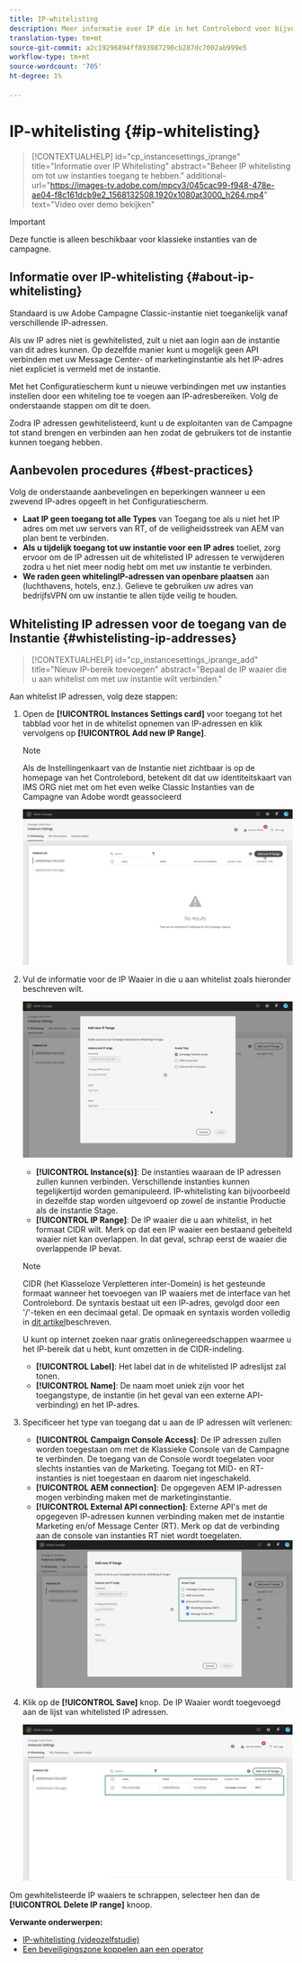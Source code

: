 ```yaml
---
title: IP-whitelisting
description: Meer informatie over IP die in het Controlebord voor bijvoorbeeld toegang fluiten
translation-type: tm+mt
source-git-commit: a2c19296894ff893987290cb287dc7002ab999e5
workflow-type: tm+mt
source-wordcount: '705'
ht-degree: 1%

---
```



# IP-whitelisting {#ip-whitelisting}

>[!CONTEXTUALHELP]
>id="cp_instancesettings_iprange"
>title="Informatie over IP Whitelisting"
>abstract="Beheer IP whitelisting om tot uw instanties toegang te hebben."
>additional-url="https://images-tv.adobe.com/mpcv3/045cac99-f948-478e-ae04-f8c161dcb9e2_1568132508.1920x1080at3000_h264.mp4" text="Video over demo bekijken"

>[!IMPORTANT]
>
>Deze functie is alleen beschikbaar voor klassieke instanties van de campagne.

## Informatie over IP-whitelisting {#about-ip-whitelisting}

Standaard is uw Adobe Campagne Classic-instantie niet toegankelijk vanaf verschillende IP-adressen.

Als uw IP adres niet is gewhitelisted, zult u niet aan login aan de instantie van dit adres kunnen. Op dezelfde manier kunt u mogelijk geen API verbinden met uw Message Center- of marketinginstantie als het IP-adres niet expliciet is vermeld met de instantie.

Met het Configuratiescherm kunt u nieuwe verbindingen met uw instanties instellen door een whiteling toe te voegen aan IP-adresbereiken. Volg de onderstaande stappen om dit te doen.

Zodra IP adressen gewhitelisteerd, kunt u de exploitanten van de Campagne tot stand brengen en verbinden aan hen zodat de gebruikers tot de instantie kunnen toegang hebben.

## Aanbevolen procedures {#best-practices}

Volg de onderstaande aanbevelingen en beperkingen wanneer u een zwevend IP-adres opgeeft in het Configuratiescherm.

* **Laat IP geen toegang tot alle Types** van Toegang toe als u niet het IP adres om met uw servers van RT, of de veiligheidsstreek van AEM van plan bent te verbinden.
* **Als u tijdelijk toegang tot uw instantie voor een IP adres** toeliet, zorg ervoor om de IP adressen uit de whitelisted IP adressen te verwijderen zodra u het niet meer nodig hebt om met uw instantie te verbinden.
* **We raden geen whitelingIP-adressen van openbare plaatsen** aan (luchthavens, hotels, enz.). Gelieve te gebruiken uw adres van bedrijfsVPN om uw instantie te allen tijde veilig te houden.

## Whitelisting IP adressen voor de toegang van de Instantie {#whistelisting-ip-addresses}

>[!CONTEXTUALHELP]
>id="cp_instancesettings_iprange_add"
>title="Nieuw IP-bereik toevoegen"
>abstract="Bepaal de IP waaier die u aan whitelist om met uw instantie wilt verbinden."

Aan whitelist IP adressen, volg deze stappen:

1. Open de **[!UICONTROL Instances Settings card]** voor toegang tot het tabblad voor het in de whitelist opnemen van IP-adressen en klik vervolgens op **[!UICONTROL Add new IP Range]**.

   >[!NOTE]
   >
   >Als de Instellingenkaart van de Instantie niet zichtbaar is op de homepage van het Controlebord, betekent dit dat uw identiteitskaart van IMS ORG niet met om het even welke Classic Instanties van de Campagne van Adobe wordt geassocieerd

   ![](assets/ip_whitelist_list1.png)

1. Vul de informatie voor de IP Waaier in die u aan whitelist zoals hieronder beschreven wilt.

   ![](assets/ip_whitelist_add1.png)

   * **[!UICONTROL Instance(s)]**: De instanties waaraan de IP adressen zullen kunnen verbinden. Verschillende instanties kunnen tegelijkertijd worden gemanipuleerd. IP-whitelisting kan bijvoorbeeld in dezelfde stap worden uitgevoerd op zowel de instantie Productie als de instantie Stage.
   * **[!UICONTROL IP Range]**: De IP waaier die u aan whitelist, in het formaat CIDR wilt. Merk op dat een IP waaier een bestaand gebeiteld waaier niet kan overlappen. In dat geval, schrap eerst de waaier die overlappende IP bevat.
   >[!NOTE]
   >
   >CIDR (het Klasseloze Verpletteren inter-Domein) is het gesteunde formaat wanneer het toevoegen van IP waaiers met de interface van het Controlebord. De syntaxis bestaat uit een IP-adres, gevolgd door een &#39;/&#39;-teken en een decimaal getal. De opmaak en syntaxis worden volledig in [dit artikel](https://whatismyipaddress.com/cidr)beschreven.
   >
   >U kunt op internet zoeken naar gratis onlinegereedschappen waarmee u het IP-bereik dat u hebt, kunt omzetten in de CIDR-indeling.

   * **[!UICONTROL Label]**: Het label dat in de whitelisted IP adreslijst zal tonen.
   * **[!UICONTROL Name]**: De naam moet uniek zijn voor het toegangstype, de instantie (in het geval van een externe API-verbinding) en het IP-adres.


1. Specificeer het type van toegang dat u aan de IP adressen wilt verlenen:

   * **[!UICONTROL Campaign Console Access]**: De IP adressen zullen worden toegestaan om met de Klassieke Console van de Campagne te verbinden. De toegang van de Console wordt toegelaten voor slechts instanties van de Marketing. Toegang tot MID- en RT-instanties is niet toegestaan en daarom niet ingeschakeld.
   * **[!UICONTROL AEM connection]**: De opgegeven AEM IP-adressen mogen verbinding maken met de marketinginstantie.
   * **[!UICONTROL External API connection]**: Externe API&#39;s met de opgegeven IP-adressen kunnen verbinding maken met de instantie Marketing en/of Message Center (RT). Merk op dat de verbinding aan de console van instanties RT niet wordt toegelaten.
   ![](assets/ip_whitelist_acesstype.png)

1. Klik op de **[!UICONTROL Save]** knop. De IP Waaier wordt toegevoegd aan de lijst van whitelisted IP adressen.

   ![](assets/ip_whitelist_added.png)

Om gewhitelisteerde IP waaiers te schrappen, selecteer hen dan de **[!UICONTROL Delete IP range]** knoop.

**Verwante onderwerpen:**
* [IP-whitelisting (videozelfstudie)](https://docs.adobe.com/content/help/en/campaign-learn/campaign-classic-tutorials/administrating/control-panel-acc/ip-whitelisting.html)
* [Een beveiligingszone koppelen aan een operator](https://docs.campaign.adobe.com/doc/AC/en/INS_Additional_configurations_Configuring_Campaign_server.html#Linking_a_security_zone_to_an_operator)
